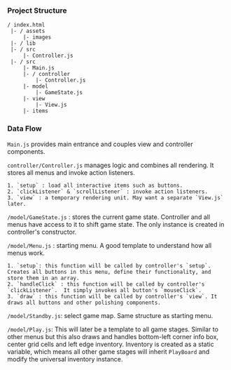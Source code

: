 ### Project Structure
```
/ index.html
 |- / assets
     |- images
 |- / lib
 |- / src
     |- Controller.js
 |- / src
     |- Main.js
     |- / controller
         |- Controller.js
     |- model
         |- GameState.js
     |- view
         |- View.js
     |- items
```

### Data Flow

`Main.js` provides main entrance and couples view and controller components.



`controller/Controller.js` manages logic and combines all rendering. It stores all menus and invoke action listeners.

	1. `setup` : load all interactive items such as buttons.
 	2. `clickListener` & `scrollListener` : invoke action listeners.
 	3. `view` : a temporary rendering unit. May want a separate `View.js` later.



`/model/GameState.js` : stores the current game state. Controller and all menus have access to it to shift game state. The only instance is created in controller's constructor.



`/model/Menu.js` : starting menu. A good template to understand how all menus work.

	1. `setup`: this function will be called by controller's `setup`. Creates all buttons in this menu, define their functionality, and store them in an array.
 	2. `handleClick` : this function will be called by controller's `clickListener`.  It simply invokes all button's `mouseClick`.
 	3. `draw` : this function will be called by controller's `view`. It draws all buttons and other polishing components.



`/model/Standby.js`: select game map. Same structure as starting menu.



`/model/Play.js`: This will later be a template to all game stages. Similar to other menus but this also draws and handles bottom-left corner info box, center grid cells and left edge inventory. Inventory is created as a static variable, which means all other game stages will inherit `PlayBoard` and modify the universal inventory instance.

